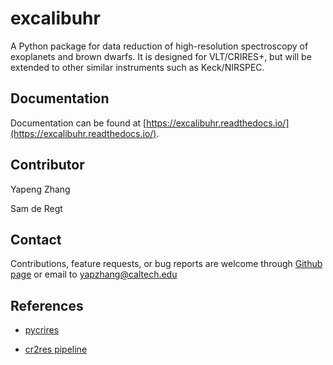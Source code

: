 # excalibuhr

A Python package for data reduction of high-resolution spectroscopy of exoplanets and brown dwarfs. It is designed for VLT/CRIRES+, but will be extended to other similar instruments such as Keck/NIRSPEC.


## Documentation

Documentation can be found at [https://excalibuhr.readthedocs.io/](https://excalibuhr.readthedocs.io/).


## Contributor

Yapeng Zhang

Sam de Regt

## Contact

Contributions, feature requests, or bug reports are welcome through [Github page](https://github.com/yapenzhang/excalibuhr) or email to yapzhang@caltech.edu 

## References

* [pycrires](https://github.com/tomasstolker/pycrires)

* [cr2res pipeline](https://www.eso.org/sci/software/pipelines/cr2res/cr2res-pipe-recipes.html)

